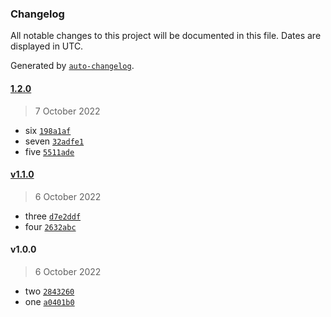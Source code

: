 ### Changelog

All notable changes to this project will be documented in this file. Dates are displayed in UTC.

Generated by [`auto-changelog`](https://github.com/CookPete/auto-changelog).

#### [1.2.0](https://github.com/freddyz01/changelog/compare/v1.1.0...1.2.0)

> 7 October 2022

- six [`198a1af`](https://github.com/freddyz01/changelog/commit/198a1afef3f4284323df6dd0e476826ac89d4add)
- seven [`32adfe1`](https://github.com/freddyz01/changelog/commit/32adfe1882ea82b8af3d25b34cae46b7e5d8c82a)
- five [`5511ade`](https://github.com/freddyz01/changelog/commit/5511ade620b6dec44b0dfc561e2b4662d56d3b18)

#### [v1.1.0](https://github.com/freddyz01/changelog/compare/v1.0.0...v1.1.0)

> 6 October 2022

- three [`d7e2ddf`](https://github.com/freddyz01/changelog/commit/d7e2ddfd306485451e35ae07d82eed3f68ff0f8e)
- four [`2632abc`](https://github.com/freddyz01/changelog/commit/2632abcb09f26ec6c0abb11577c12ce975835638)

#### v1.0.0

> 6 October 2022

- two [`2843260`](https://github.com/freddyz01/changelog/commit/2843260dccdb32409f4c2bd73f8a8fd191326ec2)
- one [`a0401b0`](https://github.com/freddyz01/changelog/commit/a0401b02feceba2aa56614a9db982ed50a93c322)
